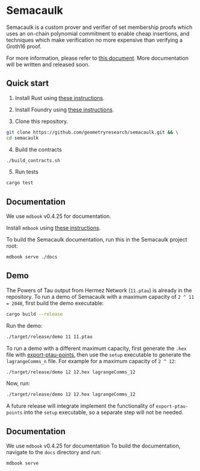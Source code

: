 # Semacaulk

Semacaulk is a custom prover and verifier of set membership proofs which uses
an on-chain polynomial commitment to enable cheap insertions, and techniques
which make verification no more expensive than verifying a Groth16 proof.

For more information, please refer to [this
document](https://hackmd.io/@kwj-geometry/B1I5Ik-hi). More documentation will
be written and released soon.

## Quick start

1. Install Rust using [these
   instructions](https://www.rust-lang.org/learn/get-started).

2. Install Foundry using [these
   instructions](https://github.com/foundry-rs/foundry#installation).

3. Clone this repository.

```bash
git clone https://github.com/geometryresearch/semacaulk.git && \
cd semacaulk
```

4. Build the contracts

```bash
./build_contracts.sh
```

5. Run tests

```bash
cargo test
```

## Documentation

We use `mdbook` v0.4.25 for documentation.

Install `mdbook` using [these
instructions](https://rust-lang.github.io/mdBook/guide/installation.html).

To build the Semacaulk documentation, run this in the Semacaulk project root:

```bash
mdbook serve ./docs
```

## Demo

The Powers of Tau output from Hermez Network (`11.ptau`) is already in the
repository.  To run a demo of Semacaulk with a maximum capacity of `2 ^ 11 =
2048`, first build the demo executable:

```bash
cargo build --release
```

Run the demo:

```bash
./target/release/demo 11 11.ptau
```

To run a demo with a different maximum capacity, first generate the `.hex` file
with
[export-ptau-points](https://github.com/geometryresearch/export-ptau-points),
then use the `setup` executable to generate the `lagrangeComms_n` file. For
example for a maximum capacity of `2 ^ 12`:

```bash
./target/release/demo 12 12.hex lagrangeComms_12
```

Now, run:

```bash
./target/release/demo 12 12.hex lagrangeComms_12
```

A future release will integrate implement the functionality of
`export-ptau-points` into the `setup` executable, so a separate step will not
be needed.

## Documentation

We use `mdbook` v0.4.25 for documentation To build the documentation, navigate
to the `docs` directory and run:

```bash
mdbook serve
```
